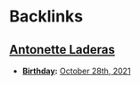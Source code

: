 
# Backlinks
## [Antonette Laderas](<Antonette Laderas.md>)
- **[Birthday](<Birthday.md>):** [October 28th, 2021](<October 28th, 2021.md>)

